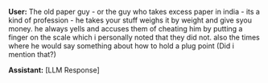**User:**
The old paper guy - or the guy who takes excess paper in india - its a kind of profession - he takes your stuff weighs it by weight and give syou money. he always yells and accuses them of cheating him by putting a finger on the scale which i personally noted that they did not. also the times where he would say something about how to hold a plug point (Did i mention that?)

**Assistant:**
[LLM Response]

